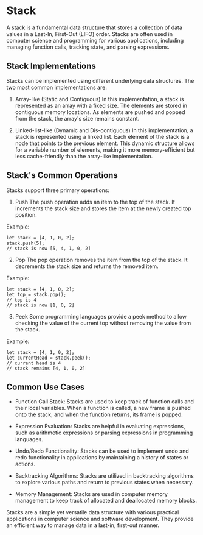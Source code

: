 # Stack
A stack is a fundamental data structure that stores a collection of data values in a Last-In, First-Out (LIFO) order. Stacks are often used in computer science and programming for various applications, including managing function calls, tracking state, and parsing expressions.

## Stack Implementations
Stacks can be implemented using different underlying data structures. The two most common implementations are:

1. Array-like (Static and Contiguous)
In this implementation, a stack is represented as an array with a fixed size. The elements are stored in contiguous memory locations. As elements are pushed and popped from the stack, the array's size remains constant.

2. Linked-list-like (Dynamic and Dis-contiguous)
In this implementation, a stack is represented using a linked list. Each element of the stack is a node that points to the previous element. This dynamic structure allows for a variable number of elements, making it more memory-efficient but less cache-friendly than the array-like implementation.

## Stack's Common Operations
Stacks support three primary operations:

1. Push
The push operation adds an item to the top of the stack. It increments the stack size and stores the item at 
the newly created top position.

Example:

```
let stack = [4, 1, 0, 2];
stack.push(5);
// stack is now [5, 4, 1, 0, 2]
```
2. Pop
The pop operation removes the item from the top of the stack. It decrements the stack size and returns the removed item.

Example:

```
let stack = [4, 1, 0, 2];
let top = stack.pop();
// top is 4
// stack is now [1, 0, 2]
```
3. Peek
Some programming languages provide a peek method to allow checking the value of the current top without removing the value from the stack.

Example:

```
let stack = [4, 1, 0, 2];
let currentHead = stack.peek();
// current head is 4
// stack remains [4, 1, 0, 2]
```
## Common Use Cases
- Function Call Stack: Stacks are used to keep track of function calls and their local variables. When a function is called, a new frame is pushed onto the stack, and when the function returns, its frame is popped.

- Expression Evaluation: Stacks are helpful in evaluating expressions, such as arithmetic expressions or parsing expressions in programming languages.

- Undo/Redo Functionality: Stacks can be used to implement undo and redo functionality in applications by maintaining a history of states or actions.

- Backtracking Algorithms: Stacks are utilized in backtracking algorithms to explore various paths and return to previous states when necessary.

- Memory Management: Stacks are used in computer memory management to keep track of allocated and deallocated memory blocks.

Stacks are a simple yet versatile data structure with various practical applications in computer science and software development. They provide an efficient way to manage data in a last-in, first-out manner.
